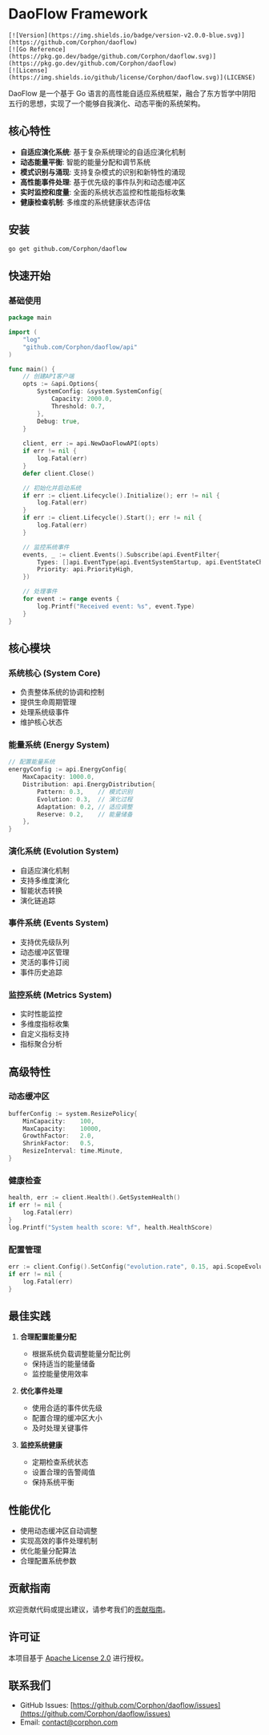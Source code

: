 
# DaoFlow Framework
```
[![Version](https://img.shields.io/badge/version-v2.0.0-blue.svg)](https://github.com/Corphon/daoflow)
[![Go Reference](https://pkg.go.dev/badge/github.com/Corphon/daoflow.svg)](https://pkg.go.dev/github.com/Corphon/daoflow)
[![License](https://img.shields.io/github/license/Corphon/daoflow.svg)](LICENSE)
```
DaoFlow 是一个基于 Go 语言的高性能自适应系统框架，融合了东方哲学中阴阳五行的思想，实现了一个能够自我演化、动态平衡的系统架构。

## 核心特性

- **自适应演化系统**: 基于复杂系统理论的自适应演化机制
- **动态能量平衡**: 智能的能量分配和调节系统
- **模式识别与涌现**: 支持复杂模式的识别和新特性的涌现
- **高性能事件处理**: 基于优先级的事件队列和动态缓冲区
- **实时监控和度量**: 全面的系统状态监控和性能指标收集
- **健康检查机制**: 多维度的系统健康状态评估

## 安装

```bash
go get github.com/Corphon/daoflow
```

## 快速开始

### 基础使用

```go
package main

import (
    "log"
    "github.com/Corphon/daoflow/api"
)

func main() {
    // 创建API客户端
    opts := &api.Options{
        SystemConfig: &system.SystemConfig{
            Capacity: 2000.0,
            Threshold: 0.7,
        },
        Debug: true,
    }
    
    client, err := api.NewDaoFlowAPI(opts)
    if err != nil {
        log.Fatal(err)
    }
    defer client.Close()

    // 初始化并启动系统
    if err := client.Lifecycle().Initialize(); err != nil {
        log.Fatal(err)
    }
    if err := client.Lifecycle().Start(); err != nil {
        log.Fatal(err)
    }

    // 监控系统事件
    events, _ := client.Events().Subscribe(api.EventFilter{
        Types: []api.EventType{api.EventSystemStartup, api.EventStateChange},
        Priority: api.PriorityHigh,
    })

    // 处理事件
    for event := range events {
        log.Printf("Received event: %s", event.Type)
    }
}
```

## 核心模块

### 系统核心 (System Core)

- 负责整体系统的协调和控制
- 提供生命周期管理
- 处理系统级事件
- 维护核心状态

### 能量系统 (Energy System)

```go
// 配置能量系统
energyConfig := api.EnergyConfig{
    MaxCapacity: 1000.0,
    Distribution: api.EnergyDistribution{
        Pattern: 0.3,    // 模式识别
        Evolution: 0.3,  // 演化过程
        Adaptation: 0.2, // 适应调整
        Reserve: 0.2,    // 能量储备
    },
}
```

### 演化系统 (Evolution System)

- 自适应演化机制
- 支持多维度演化
- 智能状态转换
- 演化链追踪

### 事件系统 (Events System)

- 支持优先级队列
- 动态缓冲区管理
- 灵活的事件订阅
- 事件历史追踪

### 监控系统 (Metrics System)

- 实时性能监控
- 多维度指标收集
- 自定义指标支持
- 指标聚合分析

## 高级特性

### 动态缓冲区

```go
bufferConfig := system.ResizePolicy{
    MinCapacity:    100,
    MaxCapacity:    10000,
    GrowthFactor:   2.0,
    ShrinkFactor:   0.5,
    ResizeInterval: time.Minute,
}
```

### 健康检查

```go
health, err := client.Health().GetSystemHealth()
if err != nil {
    log.Fatal(err)
}
log.Printf("System health score: %f", health.HealthScore)
```

### 配置管理

```go
err := client.Config().SetConfig("evolution.rate", 0.15, api.ScopeEvolution, nil)
if err != nil {
    log.Fatal(err)
}
```

## 最佳实践

1. **合理配置能量分配**
   - 根据系统负载调整能量分配比例
   - 保持适当的能量储备
   - 监控能量使用效率

2. **优化事件处理**
   - 使用合适的事件优先级
   - 配置合理的缓冲区大小
   - 及时处理关键事件

3. **监控系统健康**
   - 定期检查系统状态
   - 设置合理的告警阈值
   - 保持系统平衡

## 性能优化

- 使用动态缓冲区自动调整
- 实现高效的事件处理机制
- 优化能量分配算法
- 合理配置系统参数

## 贡献指南

欢迎贡献代码或提出建议，请参考我们的[贡献指南](CONTRIBUTING.md)。

## 许可证

本项目基于 [Apache License 2.0](LICENSE) 进行授权。

## 联系我们

- GitHub Issues: [https://github.com/Corphon/daoflow/issues](https://github.com/Corphon/daoflow/issues)
- Email: [contact@corphon.com](mailto:contact@corphon.com)

